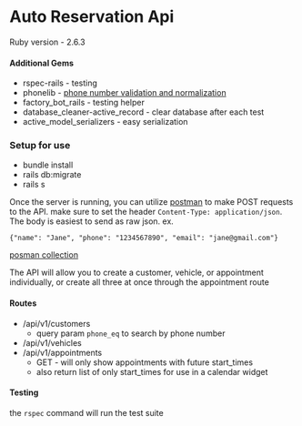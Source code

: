 # Auto Reservation Api

Ruby version - 2.6.3

#### Additional Gems
 - rspec-rails - testing
 - phonelib - [phone number validation and normalization](https://github.com/daddyz/phonelib)
 - factory_bot_rails - testing helper
 - database_cleaner-active_record - clear database after each test
 - active_model_serializers - easy serialization


### Setup for use
 - bundle install
 - rails db:migrate
 - rails s

 Once the server is running, you can utilize [postman](https://www.postman.com/) to make POST requests to the API. make sure to set the header `Content-Type: application/json`. The body is easiest to send as raw json.
ex. 
```
{"name": "Jane", "phone": "1234567890", "email": "jane@gmail.com"}
```

[posman collection](https://www.getpostman.com/collections/80b714ee217e905d02cc)

  The API will allow you to create a customer, vehicle, or appointment individually, or create all three at once through the appointment route


  #### Routes
  - /api/v1/customers
    - query param `phone_eq` to search by phone number
  - /api/v1/vehicles
  - /api/v1/appointments
    - GET - will only show appointments with future start_times
    - also return list of only start_times for use in a calendar widget 

#### Testing
the `rspec` command will run the test suite


